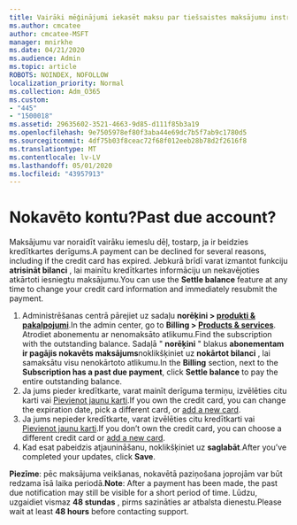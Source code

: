 ```yaml
---
title: Vairāki mēģinājumi iekasēt maksu par tiešsaistes maksājumu instrumentiem
ms.author: cmcatee
author: cmcatee-MSFT
manager: mnirkhe
ms.date: 04/21/2020
ms.audience: Admin
ms.topic: article
ROBOTS: NOINDEX, NOFOLLOW
localization_priority: Normal
ms.collection: Adm_O365
ms.custom:
- "445"
- "1500018"
ms.assetid: 29635602-3521-4663-9d85-d111f85b3a19
ms.openlocfilehash: 9e7505978ef80f3aba44e69dc7b5f7ab9c1780d5
ms.sourcegitcommit: 4df75b03f8ceac72f68f012eeb28b78d2f2616f8
ms.translationtype: MT
ms.contentlocale: lv-LV
ms.lasthandoff: 05/01/2020
ms.locfileid: "43957913"
---
```

# <a name="past-due-account"></a><span data-ttu-id="75392-102">Nokavēto kontu?</span><span class="sxs-lookup"><span data-stu-id="75392-102">Past due account?</span></span>

<span data-ttu-id="75392-103">Maksājumu var noraidīt vairāku iemeslu dēļ, tostarp, ja ir beidzies kredītkartes derīgums.</span><span class="sxs-lookup"><span data-stu-id="75392-103">A payment can be declined for several reasons, including if the credit card has expired.</span></span> <span data-ttu-id="75392-104">Jebkurā brīdī varat izmantot funkciju **atrisināt bilanci** , lai mainītu kredītkartes informāciju un nekavējoties atkārtoti iesniegtu maksājumu.</span><span class="sxs-lookup"><span data-stu-id="75392-104">You can use the **Settle balance** feature at any time to change your credit card information and immediately resubmit the payment.</span></span>

1. <span data-ttu-id="75392-105">Administrēšanas centrā pārejiet uz sadaļu **norēķini > [produkti & pakalpojumi](https://go.microsoft.com/fwlink/p/?linkid=842054)**.</span><span class="sxs-lookup"><span data-stu-id="75392-105">In the admin center, go to **Billing > [Products & services](https://go.microsoft.com/fwlink/p/?linkid=842054)**.</span></span>
<span data-ttu-id="75392-106">Atrodiet abonementu ar nenomaksāto atlikumu.</span><span class="sxs-lookup"><span data-stu-id="75392-106">Find the subscription with the outstanding balance.</span></span> <span data-ttu-id="75392-107">Sadaļā " **norēķini** " blakus **abonementam ir pagājis nokavēts maksājums**noklikšķiniet uz **nokārtot bilanci** , lai samaksātu visu nenokārtoto atlikumu.</span><span class="sxs-lookup"><span data-stu-id="75392-107">In the **Billing** section, next to the **Subscription has a past due payment**, click **Settle balance** to pay the entire outstanding balance.</span></span>
2. <span data-ttu-id="75392-108">Ja jums pieder kredītkarte, varat mainīt derīguma termiņu, izvēlēties citu karti vai [Pievienot jaunu karti](https://docs.microsoft.com/microsoft-365/commerce/billing-and-payments/add-update-or-remove-credit-card-or-bank-account?view=o365-worldwide).</span><span class="sxs-lookup"><span data-stu-id="75392-108">If you own the credit card, you can change the expiration date, pick a different card, or [add a new card](https://docs.microsoft.com/microsoft-365/commerce/billing-and-payments/add-update-or-remove-credit-card-or-bank-account?view=o365-worldwide).</span></span>
3. <span data-ttu-id="75392-109">Ja jums nepieder kredītkarte, varat izvēlēties citu kredītkarti vai [Pievienot jaunu karti](https://docs.microsoft.com/microsoft-365/commerce/billing-and-payments/add-update-or-remove-credit-card-or-bank-account?view=o365-worldwide).</span><span class="sxs-lookup"><span data-stu-id="75392-109">If you don’t own the credit card, you can choose a different credit card or [add a new card](https://docs.microsoft.com/microsoft-365/commerce/billing-and-payments/add-update-or-remove-credit-card-or-bank-account?view=o365-worldwide).</span></span>
4. <span data-ttu-id="75392-110">Kad esat pabeidzis atjaunināšanu, noklikšķiniet uz **saglabāt**.</span><span class="sxs-lookup"><span data-stu-id="75392-110">After you’ve completed your updates, click **Save**.</span></span>

<span data-ttu-id="75392-111">**Piezīme**: pēc maksājuma veikšanas, nokavētā paziņošana joprojām var būt redzama īsā laika periodā.</span><span class="sxs-lookup"><span data-stu-id="75392-111">**Note**: After a payment has been made, the past due notification may still be visible for a short period of time.</span></span> <span data-ttu-id="75392-112">Lūdzu, uzgaidiet vismaz **48 stundas** , pirms sazināties ar atbalsta dienestu.</span><span class="sxs-lookup"><span data-stu-id="75392-112">Please wait at least **48 hours** before contacting support.</span></span>
